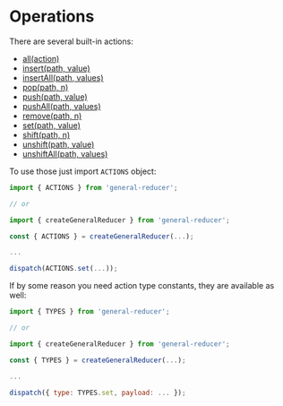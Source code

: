 # Operations

There are several built-in actions:

* [all(action)](all/README.md)
* [insert(path, value)](insert/README.md)
* [insertAll(path, values)](insertAll/README.md)
* [pop(path, n)](pop/README.md)
* [push(path, value)](push/README.md)
* [pushAll(path, values)](pushAll/README.md)
* [remove(path, n)](remove/README.md)
* [set(path, value)](set/README.md)
* [shift(path, n)](shift/README.md)
* [unshift(path, value)](unshift/README.md)
* [unshiftAll(path, values)](unshiftAll/README.md)

To use those just import `ACTIONS` object:

```js
import { ACTIONS } from 'general-reducer';

// or

import { createGeneralReducer } from 'general-reducer';

const { ACTIONS } = createGeneralReducer(...);

...

dispatch(ACTIONS.set(...));
```

If by some reason you need action type constants, they are available as well:

```js
import { TYPES } from 'general-reducer';

// or

import { createGeneralReducer } from 'general-reducer';

const { TYPES } = createGeneralReducer(...);

...

dispatch({ type: TYPES.set, payload: ... });
```

